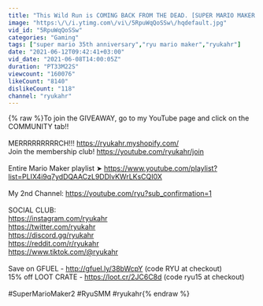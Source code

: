 ```yaml
---
title: "This Wild Run is COMING BACK FROM THE DEAD. [SUPER MARIO MAKER 2] [ENDLESS #86]"
image: "https:\/\/i.ytimg.com\/vi\/5RpuWqQoSSw\/hqdefault.jpg"
vid_id: "5RpuWqQoSSw"
categories: "Gaming"
tags: ["super mario 35th anniversary","ryu mario maker","ryukahr"]
date: "2021-06-12T09:42:41+03:00"
vid_date: "2021-06-08T14:00:05Z"
duration: "PT33M22S"
viewcount: "160076"
likeCount: "8140"
dislikeCount: "118"
channel: "ryukahr"
---
```

{% raw %}To join the GIVEAWAY, go to my YouTube page and click on the COMMUNITY tab!!<br /><br />MERRRRRRRRRCH!!! <a rel="nofollow" target="blank" href="https://ryukahr.myshopify.com/">https://ryukahr.myshopify.com/</a><br />Join the membership club! <a rel="nofollow" target="blank" href="https://youtube.com/ryukahr/join">https://youtube.com/ryukahr/join</a><br /><br />Entire Mario Maker playlist ➤ <a rel="nofollow" target="blank" href="https://www.youtube.com/playlist?list=PLIX4i9q7ydDQAACzL9DDlvKWrLKsCQI0X">https://www.youtube.com/playlist?list=PLIX4i9q7ydDQAACzL9DDlvKWrLKsCQI0X</a><br /><br />My 2nd Channel: <a rel="nofollow" target="blank" href="https://youtube.com/ryu?sub_confirmation=1">https://youtube.com/ryu?sub_confirmation=1</a><br /><br />SOCIAL CLUB:<br /><a rel="nofollow" target="blank" href="https://instagram.com/ryukahr">https://instagram.com/ryukahr</a><br /><a rel="nofollow" target="blank" href="https://twitter.com/ryukahr">https://twitter.com/ryukahr</a><br /><a rel="nofollow" target="blank" href="https://discord.gg/ryukahr">https://discord.gg/ryukahr</a><br /><a rel="nofollow" target="blank" href="https://reddit.com/r/ryukahr">https://reddit.com/r/ryukahr</a><br /><a rel="nofollow" target="blank" href="https://www.tiktok.com/@ryukahr">https://www.tiktok.com/@ryukahr</a><br /><br />Save on GFUEL - <a rel="nofollow" target="blank" href="http://gfuel.ly/38bWcpY">http://gfuel.ly/38bWcpY</a> (code RYU at checkout)<br />15% off LOOT CRATE - <a rel="nofollow" target="blank" href="https://loot.cr/2JC6C8d">https://loot.cr/2JC6C8d</a> (code ryu15 at checkout)<br /><br />#SuperMarioMaker2 #RyuSMM #ryukahr{% endraw %}
